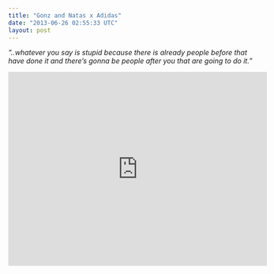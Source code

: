 ```yaml
---
title: "Gonz and Natas x Adidas"
date: "2013-06-26 02:55:33 UTC"
layout: post
---
```


<p><em>&#8221;..whatever you say is stupid because there is already people before that have done it and there&#8217;s gonna be people after you that are going to do it.&#8221;</em></p>
<p><iframe frameborder="0" height="393" src="http://player.vimeo.com/video/69062135" width="524"></iframe></p>
